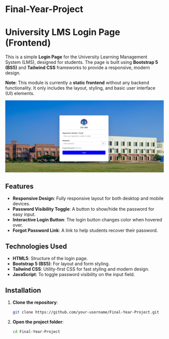 # Final-Year-Project

# University LMS Login Page (Frontend)

This is a simple **Login Page** for the University Learning Management System (LMS), designed for students. The page is built using **Bootstrap 5 (BS5)** and **Tailwind CSS** frameworks to provide a responsive, modern design.

**Note**: This module is currently a **static frontend** without any backend functionality. It only includes the layout, styling, and basic user interface (UI) elements.

<img src="images/login_page_screenshot.PNG" alt="Login Page ">

## Features
- **Responsive Design**: Fully responsive layout for both desktop and mobile devices.
- **Password Visibility Toggle**: A button to show/hide the password for easy input.
- **Interactive Login Button**: The login button changes color when hovered over.
- **Forgot Password Link**: A link to help students recover their password.

## Technologies Used
- **HTML5**: Structure of the login page.
- **Bootstrap 5 (BS5)**: For layout and form styling.
- **Tailwind CSS**: Utility-first CSS for fast styling and modern design.
- **JavaScript**: To toggle password visibility on the input field.

## Installation

1. **Clone the repository**:
   ```bash
   git clone https://github.com/your-username/Final-Year-Project.git

2. **Open the project folder**:
   ```bash
   cd Final-Year-Project
   

   
